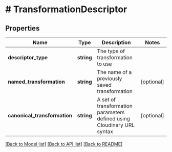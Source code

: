 # # TransformationDescriptor

## Properties

Name | Type | Description | Notes
------------ | ------------- | ------------- | -------------
**descriptor_type** | **string** | The type of transformation to use |
**named_transformation** | **string** | The name of a previously saved transformation | [optional]
**canonical_transformation** | **string** | A set of transformation parameters defined using Cloudinary URL syntax | [optional]

[[Back to Model list]](../../README.md#models) [[Back to API list]](../../README.md#endpoints) [[Back to README]](../../README.md)
